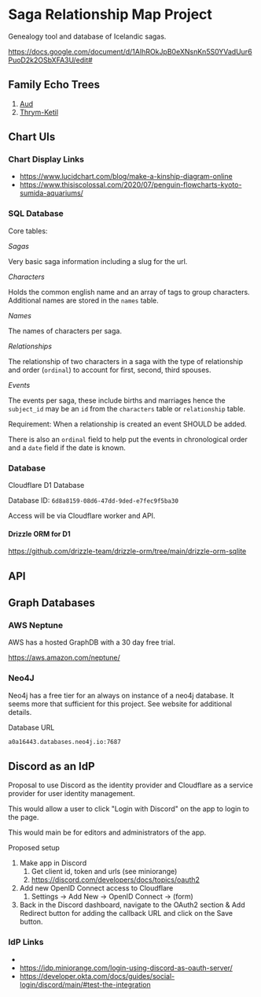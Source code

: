 # Saga Relationship Map Project

Genealogy tool and database of Icelandic sagas. 

https://docs.google.com/document/d/1AIhROkJpB0eXNsnKn5S0YVadUur6PuoD2k2OSbXFA3U/edit#


## Family Echo Trees

1. [Aud](https://www.familyecho.com/?p=START&c=10pi2u1pfw1&f=704631213868810681)
2. [Thrym-Ketil](https://familyecho.com/?p=START&c=14ojogfpxfl&f=794147246474149859)

## Chart UIs

### Chart Display Links 

- https://www.lucidchart.com/blog/make-a-kinship-diagram-online
- https://www.thisiscolossal.com/2020/07/penguin-flowcharts-kyoto-sumida-aquariums/


### SQL Database

Core tables: 

_Sagas_

Very basic saga information including a slug for the url. 

_Characters_

Holds the common english name and an array of tags to group characters. Additional names are stored in the `names` table. 

_Names_

The names of characters per saga.

_Relationships_

The relationship of two characters in a saga with the type of relationship and order (`ordinal`) to account for first, second, third spouses. 

_Events_ 

The events per saga, these include births and marriages hence the `subject_id` may be an `id` from 
the `characters` table or `relationship` table. 

Requirement: When a relationship is created an event SHOULD be added. 

There is also an `ordinal` field to help put the events in chronological order and a `date` field if the date is known.

### Database

Cloudflare D1 Database

Database ID: `6d8a8159-08d6-47dd-9ded-e7fec9f5ba30`

Access will be via Cloudflare worker and API. 

#### Drizzle ORM for D1 

https://github.com/drizzle-team/drizzle-orm/tree/main/drizzle-orm-sqlite

## API 




## Graph Databases

### AWS Neptune

AWS has a hosted GraphDB with a 30 day free trial. 

https://aws.amazon.com/neptune/
### Neo4J 

Neo4j has a free tier for an always on instance of a neo4j database. It seems more that sufficient for this project. See website for additional details.

Database URL 

```txt
a0a16443.databases.neo4j.io:7687
```
## Discord as an IdP

Proposal to use Discord as the identity provider and Cloudflare as a service provider for user identity management. 

This would allow a user to click "Login with Discord" on the app to login to the page. 

This would main be for editors and administrators of the app. 

Proposed setup

1. Make app in Discord 
   1. Get client id, token and urls (see miniorange)
   2. https://discord.com/developers/docs/topics/oauth2
2. Add new OpenID Connect access to Cloudflare
   1. Settings → Add New → OpenID Connect → (form)
3. Back in the Discord dashboard, navigate to the OAuth2 section & Add Redirect button for adding the callback URL and click on the Save button.

### IdP Links
- 
- https://idp.miniorange.com/login-using-discord-as-oauth-server/
- https://developer.okta.com/docs/guides/social-login/discord/main/#test-the-integration